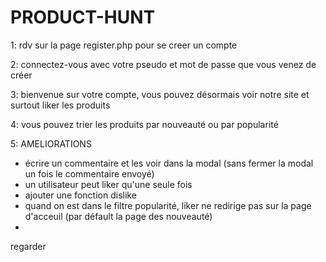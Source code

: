 # PRODUCT-HUNT

1: rdv sur la page register.php pour se creer un compte

2: connectez-vous avec votre pseudo et mot de passe que vous venez de créer

3: bienvenue sur votre compte, vous pouvez désormais voir notre site et surtout liker les produits

4: vous pouvez trier les produits par nouveauté ou par popularité

5: AMELIORATIONS
- écrire un commentaire et les voir dans la modal (sans fermer la modal un fois le commentaire envoyé)
- un utilisateur peut liker qu'une seule fois 
- ajouter une fonction dislike
- quand on est dans le filtre popularité, liker ne redirige pas sur la page d'acceuil (par défault la page des nouveauté)
- 

regarder